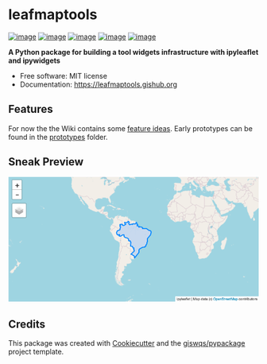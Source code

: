 # leafmaptools


[![image](https://img.shields.io/pypi/v/leafmaptools.svg)](https://pypi.python.org/pypi/leafmaptools)
[![image](https://img.shields.io/conda/vn/conda-forge/leafmaptools.svg)](https://anaconda.org/conda-forge/leafmaptools)
[![image](https://github.com/giswqs/leafmaptools/workflows/docs/badge.svg)](https://leafmaptools.gishub.org)
[![image](https://github.com/giswqs/leafmaptools/workflows/build/badge.svg)](https://github.com/giswqs/leafmaptools/actions?query=workflow%3Abuild)
[![image](https://img.shields.io/badge/License-MIT-yellow.svg)](https://opensource.org/licenses/MIT)


**A Python package for building a tool widgets infrastructure with ipyleaflet and ipywidgets**


-   Free software: MIT license
-   Documentation: https://leafmaptools.gishub.org
    

## Features

For now the the Wiki contains some [feature ideas](https://github.com/giswqs/leafmaptools/wiki/Feature-ideas). Early prototypes can be found in the [prototypes](https://github.com/giswqs/leafmaptools/tree/master/prototypes) folder.


## Sneak Preview

![Screenshot](https://github.com/giswqs/leafmaptools/raw/master/prototypes/prototype1.gif)


## Credits

This package was created with [Cookiecutter](https://github.com/cookiecutter/cookiecutter) and the [giswqs/pypackage](https://github.com/giswqs/pypackage) project template.
